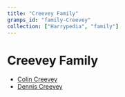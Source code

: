 ```yaml
---
title: "Creevey Family"
gramps_id: "family-Creevey"
collection: ["Harrypedia", "family"]
---
```


# Creevey Family

- [Colin Creevey](/Harrypedia/people/Creevey/Colin/)
- [Dennis Creevey](/Harrypedia/people/Creevey/Dennis/)
